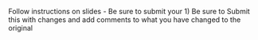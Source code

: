 Follow instructions on slides - 
Be sure to submit your 1) Be sure to Submit this with changes and add comments to what you have changed to the original

